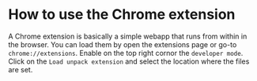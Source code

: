 # How to use the Chrome extension

A Chrome extension is basically a simple webapp that runs from within in the browser.
You can load them by open the extensions page or go-to `chrome://extensions`.
Enable on the top right cornor the `developer mode`. Click on the `Load unpack extension` and select the location where the files are set.
